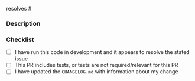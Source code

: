 resolves #

<!---
  Include the number of the issue addressed by this PR above if applicable.
  PRs for code changes without an associated issue *will not be merged*.
  See CONTRIBUTING.rst for more information.

  Example:
    resolves #1234
-->


### Description

<!--- Describe the Pull Request here -->


### Checklist
 - [ ] I have run this code in development and it appears to resolve the stated issue
 - [ ] This PR includes tests, or tests are not required/relevant for this PR
 - [ ] I have updated the `CHANGELOG.md` with information about my change
